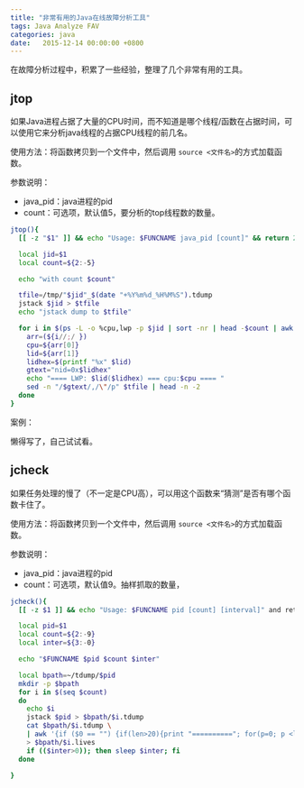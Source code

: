 ```yaml
---
title: "非常有用的Java在线故障分析工具"
tags: Java Analyze FAV
categories: java
date:   2015-12-14 00:00:00 +0800
---
```


在故障分析过程中，积累了一些经验，整理了几个非常有用的工具。

## jtop

如果Java进程占据了大量的CPU时间，而不知道是哪个线程/函数在占据时间，可以使用它来分析java线程的占据CPU线程的前几名。

使用方法：将函数拷贝到一个文件中，然后调用 `source <文件名>`的方式加载函数。

参数说明：
+ java_pid：java进程的pid
+ count：可选项，默认值5，要分析的top线程数的数量。

```bash
jtop(){
  [[ -z "$1" ]] && echo "Usage: $FUNCNAME java_pid [count]" && return 255

  local jid=$1
  local count=${2:-5}

  echo "with count $count"

  tfile=/tmp/"$jid"_$(date "+%Y%m%d_%H%M%S").tdump
  jstack $jid > $tfile
  echo "jstack dump to $tfile"

  for i in $(ps -L -o %cpu,lwp -p $jid | sort -nr | head -$count | awk '{print $1 ";" $2}' ) ; do
    arr=(${i//;/ })
    cpu=${arr[0]}
    lid=${arr[1]}
    lidhex=$(printf "%x" $lid)
    gtext="nid=0x$lidhex"
    echo "==== LWP: $lid($lidhex) === cpu:$cpu ==== "
    sed -n "/$gtext/,/\"/p" $tfile | head -n -2
  done
}

```

案例：

懒得写了，自己试试看。

## jcheck
如果任务处理的慢了（不一定是CPU高），可以用这个函数来“猜测”是否有哪个函数卡住了。

使用方法：将函数拷贝到一个文件中，然后调用 `source <文件名>`的方式加载函数。

参数说明：
+ java_pid：java进程的pid
+ count：可选项，默认值9。抽样抓取的数量，

```bash
jcheck(){
  [[ -z $1 ]] && echo "Usage: $FUNCNAME pid [count] [interval]" and return 255

  local pid=$1
  local count=${2:-9}
  local inter=${3:-0}

  echo "$FUNCNAME $pid $count $inter"

  local bpath=~/tdump/$pid
  mkdir -p $bpath
  for i in $(seq $count)
  do
    echo $i
    jstack $pid > $bpath/$i.tdump
    cat $bpath/$i.tdump \
    | awk '{if ($0 == "") {if(len>20){print "=========="; for(p=0; p <len; p++) print arr[p];}; len=0 } else {arr[len++]=$0;} }' \
    > $bpath/$i.lives
    if (($inter>0)); then sleep $inter; fi
  done

}
```

